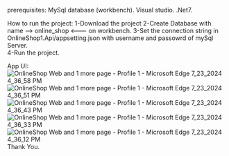 prerequisites:
MySql database (workbench).
Visual studio. 
.Net7.

How to run the project:
1-Download the project
2-Create Database with name --> online_shop <--- on workbench.
3-Set the connection string in OnlineShop1.Api/appsetting.json with username and passowrd of mySql Server.\
4-Run the project.

App UI:
![OnlineShop Web and 1 more page - Profile 1 - Microsoft​ Edge 7_23_2024 4_36_58 PM](https://github.com/user-attachments/assets/106ae466-dd63-4397-9669-548d422975b4)
![OnlineShop Web and 1 more page - Profile 1 - Microsoft​ Edge 7_23_2024 4_36_51 PM](https://github.com/user-attachments/assets/488a5721-bb2b-43a6-8b4e-72f213db86dd)
![OnlineShop Web and 1 more page - Profile 1 - Microsoft​ Edge 7_23_2024 4_36_43 PM](https://github.com/user-attachments/assets/9bd1a88d-1a91-4c2d-af82-3e3ff3222131)
![OnlineShop Web and 1 more page - Profile 1 - Microsoft​ Edge 7_23_2024 4_36_33 PM](https://github.com/user-attachments/assets/6c72114d-defe-45fb-94e1-6b9467f03a39)
![OnlineShop Web and 1 more page - Profile 1 - Microsoft​ Edge 7_23_2024 4_36_12 PM](https://github.com/user-attachments/assets/4d948d48-5cc7-4685-a9df-6e987f7cc397)
Thank You.
